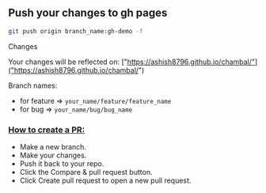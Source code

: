 ## Push your changes to gh pages

```bash
git push origin branch_name:gh-demo -f
```

Changes

Your changes will be reflected on:
["https://ashish8796.github.io/chambal/"]("https://ashish8796.github.io/chambal/")

Branch names:

- for feature => `your_name/feature/feature_name`
- for bug => `your_name/bug/bug_name`

### [How to create a PR:]("https://docs.github.com/en/github/collaborating-with-issues-and-pull-requests/creating-a-pull-request")

- Make a new branch.
- Make your changes.
- Push it back to your repo.
- Click the Compare & pull request button.
- Click Create pull request to open a new pull request.
